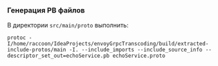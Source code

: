 ### Генерация PB файлов
В директории `src/main/proto` выполнить:

    protoc -I/home/raccoon/IdeaProjects/envoyGrpcTranscoding/build/extracted-include-protos/main -I. --include_imports --include_source_info --descriptor_set_out=echoService.pb echoService.proto

